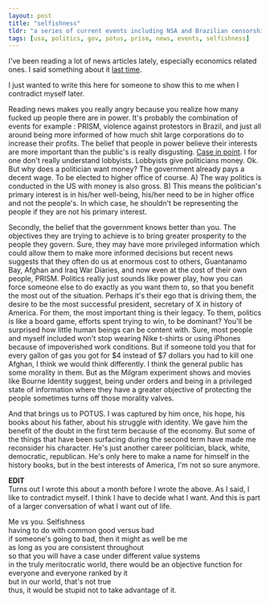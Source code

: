```yaml
---
layout: post
title: "selfishness"
tldr: "a series of current events including NSA and Brazilian censorship got my blood boiling about the violation of rights because someone else thinks they know better"
tags: [usa, politics, gov, potus, prism, news, events, selfishness]
---
```


[news-reading]: http://jshum.github.io/blog/2013/05/01/reading-the-news/
[fuck-lobbyist]: http://www.washingtoncitypaper.com/blogs/housingcomplex/2013/06/17/walmart-bill-vote-bumped-to-next-week-cue-the-lobbyists/

I've been reading a lot of news articles lately, especially economics related ones. I said something about it [last time][news-reading]. 

I just wanted to write this here for someone to show this to me when I contradict myself later. 

Reading news makes you really angry because you realize how many fucked up people there are in power. It's probably the combination of events for example : PRISM, violence against protestors in Brazil, and just all around being more informed of how much shit large corporations do to increase their profits. The belief that people in power believe their interests are more important than the public's is really disgusting. [Case in point][fuck-lobbyist]. I for one don't really understand lobbyists. Lobbyists give politicians
money. Ok. But why does a politician want money? The government already pays a decent wage. To be elected to higher office of course. A)  The way politics is conducted in the US with money is also gross. B) This means the politician's primary interest is in his/her well-being, his/her need to be in higher office and not the people's. In which case, he shouldn't be representing the people if they are not his primary interest.

Secondly, the belief that the government knows better than you. The objectives they are trying to achieve is to bring greater prosperity to the people they govern. Sure, they may have more privileged information which could allow them to make more informed decisions but recent news suggests that they often do us at enormous cost to others, Guantanamo Bay, Afghan and Iraq War Diaries, and now even at the cost of their own people, PRISM. Politics really just sounds like power play, how you can force someone else to do exactly as you want them to, so
that you benefit the most out of the situation. Perhaps it's their ego that is driving them, the desire to be the most successful president, secretary of X in history of America. For them, the most important thing is their legacy. To them, politics is like a board game, efforts spent trying to win, to be dominant? You'll be surprised how little human beings can be content with. Sure, most people and myself included won't stop wearing Nike t-shirts or using iPhones because of impoverished work conditions.
But if someone told you that for every gallon of gas you got for $4 instead of $7 dollars you had to kill one Afghan, I think we would think differently. I think the general public has some morality in them. But as the Milgram experiment shows and movies like Bourne Identity suggest, being under orders and being in a privileged state of information where they have a greater objective of protecting the people sometimes turns off those morality valves.

And that brings us to POTUS. I was captured by him once, his hope, his books about his father, about his struggle with identity. We gave him the benefit of the doubt in the first term because of the economy. But some of the things that have been surfacing during the second term have made me reconsider his character. He's just another career politician, black, white, democratic, republican. He's only here to make a name for himself in the history books, but in the best interests of America, I'm not so sure anymore.

**EDIT**  
Turns out I wrote this about a month before I wrote the above. As I said, I like to contradict myself. I think I have to decide what I want. And this is part of a larger conversation of what I want out of life.

Me vs you. Selfishness   
having to do with common good versus bad  
if someone's going to bad, then it might as well be me  
as long as you are consistent throughout  
so that you will have a case under different value systems  
in the truly meritocratic world, there would be an objective function for everyone and everyone ranked by it  
but in our world, that's not true  
thus, it would be stupid not to take advantage of it.  
